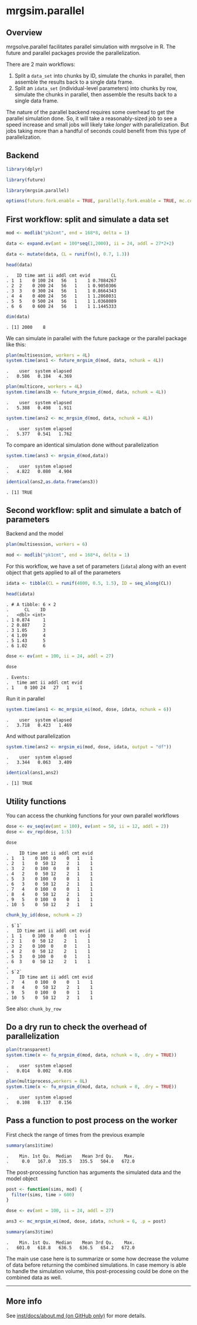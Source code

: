 
# mrgsim.parallel

<!-- badges: start -->
<!-- badges: end -->

## Overview

mrgsolve.parallel facilitates parallel simulation with mrgsolve in R.
The future and parallel packages provide the parallelization.

There are 2 main workflows:

1.  Split a `data_set` into chunks by ID, simulate the chunks in
    parallel, then assemble the results back to a single data frame.
2.  Split an `idata_set` (individual-level parameters) into chunks by
    row, simulate the chunks in parallel, then assemble the results back
    to a single data frame.

The nature of the parallel backend requires some overhead to get the
parallel simulation done. So, it will take a reasonably-sized job to see
a speed increase and small jobs will likely take *longer* with
parallelization. But jobs taking more than a handful of seconds could
benefit from this type of parallelization.

## Backend

``` r
library(dplyr)

library(future)

library(mrgsim.parallel)

options(future.fork.enable = TRUE, parallelly.fork.enable = TRUE, mc.cores = 4L)
```

## First workflow: split and simulate a data set

``` r
mod <- modlib("pk2cmt", end = 168*8, delta = 1)

data <- expand.ev(amt = 100*seq(1,2000), ii = 24, addl = 27*2+2) 

data <- mutate(data, CL = runif(n(), 0.7, 1.3))

head(data)
```

    .   ID time amt ii addl cmt evid        CL
    . 1  1    0 100 24   56   1    1 0.7084267
    . 2  2    0 200 24   56   1    1 0.9050306
    . 3  3    0 300 24   56   1    1 0.8664343
    . 4  4    0 400 24   56   1    1 1.2868031
    . 5  5    0 500 24   56   1    1 1.0368089
    . 6  6    0 600 24   56   1    1 1.1445333

``` r
dim(data)
```

    . [1] 2000    8

We can simulate in parallel with the future package or the parallel
package like this:

``` r
plan(multisession, workers = 4L)
system.time(ans1 <- future_mrgsim_d(mod, data, nchunk = 4L))
```

    .    user  system elapsed 
    .   0.586   0.184   4.369

``` r
plan(multicore, workers = 4L)
system.time(ans1b <- future_mrgsim_d(mod, data, nchunk = 4L))
```

    .    user  system elapsed 
    .   5.388   0.498   1.911

``` r
system.time(ans2 <- mc_mrgsim_d(mod, data, nchunk = 4L))
```

    .    user  system elapsed 
    .   5.377   0.541   1.762

To compare an identical simulation done without parallelization

``` r
system.time(ans3 <- mrgsim_d(mod,data))
```

    .    user  system elapsed 
    .   4.822   0.080   4.904

``` r
identical(ans2,as.data.frame(ans3))
```

    . [1] TRUE

## Second workflow: split and simulate a batch of parameters

Backend and the model

``` r
plan(multisession, workers = 6)

mod <- modlib("pk1cmt", end = 168*4, delta = 1)
```

For this workflow, we have a set of parameters (`idata`) along with an
event object that gets applied to all of the parameters

``` r
idata <- tibble(CL = runif(4000, 0.5, 1.5), ID = seq_along(CL))

head(idata)
```

    . # A tibble: 6 × 2
    .      CL    ID
    .   <dbl> <int>
    . 1 0.874     1
    . 2 0.887     2
    . 3 1.05      3
    . 4 1.09      4
    . 5 1.43      5
    . 6 1.02      6

``` r
dose <- ev(amt = 100, ii = 24, addl = 27)

dose
```

    . Events:
    .   time amt ii addl cmt evid
    . 1    0 100 24   27   1    1

Run it in parallel

``` r
system.time(ans1 <- mc_mrgsim_ei(mod, dose, idata, nchunk = 6))
```

    .    user  system elapsed 
    .   3.718   0.423   1.469

And without parallelization

``` r
system.time(ans2 <- mrgsim_ei(mod, dose, idata, output = "df"))
```

    .    user  system elapsed 
    .   3.344   0.063   3.409

``` r
identical(ans1,ans2)
```

    . [1] TRUE

## Utility functions

You can access the chunking functions for your own parallel workflows

``` r
dose <- ev_seq(ev(amt = 100), ev(amt = 50, ii = 12, addl = 2))
dose <- ev_rep(dose, 1:5)

dose
```

    .    ID time amt ii addl cmt evid
    . 1   1    0 100  0    0   1    1
    . 2   1    0  50 12    2   1    1
    . 3   2    0 100  0    0   1    1
    . 4   2    0  50 12    2   1    1
    . 5   3    0 100  0    0   1    1
    . 6   3    0  50 12    2   1    1
    . 7   4    0 100  0    0   1    1
    . 8   4    0  50 12    2   1    1
    . 9   5    0 100  0    0   1    1
    . 10  5    0  50 12    2   1    1

``` r
chunk_by_id(dose, nchunk = 2)
```

    . $`1`
    .   ID time amt ii addl cmt evid
    . 1  1    0 100  0    0   1    1
    . 2  1    0  50 12    2   1    1
    . 3  2    0 100  0    0   1    1
    . 4  2    0  50 12    2   1    1
    . 5  3    0 100  0    0   1    1
    . 6  3    0  50 12    2   1    1
    . 
    . $`2`
    .    ID time amt ii addl cmt evid
    . 7   4    0 100  0    0   1    1
    . 8   4    0  50 12    2   1    1
    . 9   5    0 100  0    0   1    1
    . 10  5    0  50 12    2   1    1

See also: `chunk_by_row`

## Do a dry run to check the overhead of parallelization

``` r
plan(transparent)
system.time(x <- fu_mrgsim_d(mod, data, nchunk = 8, .dry = TRUE))
```

    .    user  system elapsed 
    .   0.014   0.002   0.016

``` r
plan(multiprocess,workers = 8L)
system.time(x <- fu_mrgsim_d(mod, data, nchunk = 8, .dry = TRUE))
```

    .    user  system elapsed 
    .   0.108   0.137   0.156

## Pass a function to post process on the worker

First check the range of times from the previous example

``` r
summary(ans1$time)
```

    .    Min. 1st Qu.  Median    Mean 3rd Qu.    Max. 
    .     0.0   167.0   335.5   335.5   504.0   672.0

The post-processing function has arguments the simulated data and the
model object

``` r
post <- function(sims, mod) {
  filter(sims, time > 600)  
}

dose <- ev(amt = 100, ii = 24, addl = 27)

ans3 <- mc_mrgsim_ei(mod, dose, idata, nchunk = 6, .p = post)
```

``` r
summary(ans3$time)
```

    .    Min. 1st Qu.  Median    Mean 3rd Qu.    Max. 
    .   601.0   618.8   636.5   636.5   654.2   672.0

The main use case here is to summarize or some how decrease the volume
of data before returning the combined simulations. In case memory is
able to handle the simulation volume, this post-processing could be done
on the combined data as well.

<hr>

## More info

See [inst/docs/about.md (on GitHub only)](inst/docs/about.md) for more
details.
